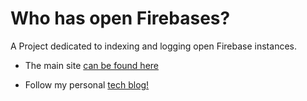 
# Who has open Firebases?

A Project dedicated to indexing and logging open Firebase instances.

* The main site [can be found here](https://whohasopenfirebases.com)

* Follow my personal [tech blog!](https://sprucelab.site)